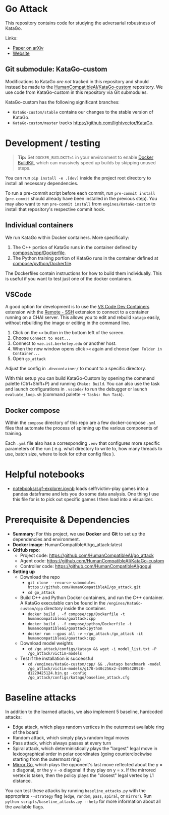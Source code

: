 # Go Attack

This repository contains code for studying the adversarial robustness of KataGo.

Links:
* [Paper on arXiv](https://arxiv.org/abs/2211.00241)
* [Website](https://goattack.alignmentfund.org/)

## Git submodule: KataGo-custom

Modifications to KataGo *are not* tracked in this repository and should instead be made to the [HumanCompatibleAI/KataGo-custom](https://github.com/HumanCompatibleAI/KataGo-custom) repository. We use code from KataGo-custom in this repository via Git submodules.

KataGo-custom has the following significant branches:

- `KataGo-custom/stable` contains our changes to the stable version of KataGo.
- `KataGo-custom/master` tracks https://github.com/lightvector/KataGo.

# Development / testing

> **Tip:** Set `DOCKER_BUILDKIT=1` in your environment to enable [Docker BuildKit](https://docs.docker.com/build/), which can massively speed up builds by skipping unused steps.

You can run `pip install -e .[dev]` inside the project root directory to install all necessary dependencies.

To run a pre-commit script before each commit, run `pre-commit install` (`pre-commit` should already have been installed in the previous step).
You may also want to run `pre-commit install` from `engines/KataGo-custom` to install that repository's respective commit hook.

## Individual containers

We run KataGo within Docker containers.
More specifically:
1. The C++ portion of KataGo runs in the container defined by [compose/cpp/Dockerfile](compose/cpp/Dockerfile).
2. The Python training portion of KataGo runs in the container defined at [compose/python/Dockerfile](compose/python/Dockerfile).

The Dockerfiles contain instructions for how to build them individually. This is useful if you want to test just one of the docker containers.

## VSCode

A good option for development is to use the [VS Code Dev Containers](https://code.visualstudio.com/docs/remote/containers) extension with the [Remote - SSH](https://code.visualstudio.com/docs/remote/ssh) extension to connect to a container running on a CHAI server. This allows you to edit and rebuild `katago` easily, without rebuilding the image or editing in the command line.

1. Click on the `><` button in the bottom left of the screen.
2. Choose `Connect to Host...`
3. Connect to `vae.ist.berkeley.edu` or another host.
4. When the new window opens click `><` again and choose `Open Folder in Container...`
5. Open `go_attack`

Adjust the config in `.devcontainer/` to mount to a specific directory.

With this setup you can build KataGo-Custom by opening the command palette (Ctrl+Shift+P) and running `CMake: Build`. You can also use the task and launch configurations in `.vscode/` to run the debugger or launch `evaluate_loop.sh` (command palette -> `Tasks: Run Task`).

## Docker compose

Within the `compose` directory of this repo are a few docker-compose `.yml` files
that automate the process of spinning up the various components of training.

Each `.yml` file also has a corresponding `.env` that configures more specific
parameters of the run (
    e.g. what directory to write to,
    how many threads to use,
    batch size,
    where to look for other config files
).

# Helpful notebooks

- [notebooks/sgf-explorer.ipynb](notebooks/sgf-explorer.ipynb) loads self/victim-play games into a pandas dataframe and lets you do some data analysis. One thing I use this file for is to pick out specific games I then load into a visualizer.

# Prerequisite & Dependencies

- **Summary**: For this project, we use **Docker** and **Git** to set up the dependencies and environment.
- **Docker image**: HumanCompatibleAI/go_attack:latest
- **GitHub repo**:
    - Project code: https://github.com/HumanCompatibleAI/go_attack
    - Agent code: https://github.com/HumanCompatibleAI/KataGo-custom
    - Controller code: https://github.com/HumanCompatibleAI/gogui
- **Setting up**
    - Download the repo
        - `git clone --recurse-submodules https://github.com/HumanCompatibleAI/go_attack.git`
        - `cd go_attack`
    - Build C++ and Python Docker containers, and run the C++ container. A KataGo executable can be found in the `/engines/KataGo-custom/cpp` directory inside the container.
        - `docker build . -f compose/cpp/Dockerfile -t humancompatibleai/goattack:cpp`
        - `docker build . -f compose/python/Dockerfile -t humancompatibleai/goattack:python`
        - `docker run --gpus all -v ~/go_attack:/go_attack -it humancompatibleai/goattack:cpp`
    - Download model weights
        - `cd /go_attack/configs/katago && wget -i model_list.txt -P /go_attack/victim-models`
    - Test if the installation is successful
        - `cd /engines/KataGo-custom/cpp/ && ./katago benchmark -model /go_attack/victim-models/g170-b40c256x2-s5095420928-d1229425124.bin.gz -config /go_attack/configs/katago/baseline_attack.cfg`

# Baseline attacks

In addition to the learned attacks, we also implement 5 baseline, hardcoded attacks:
- Edge attack, which plays random vertices in the outermost available ring of the board
- Random attack, which simply plays random legal moves
- Pass attack, which always passes at every turn
- Spiral attack, which deterministically plays the "largest" legal move in lexicographical order in polar coordinates (going counterclockwise starting from the outermost ring)
- [Mirror Go](https://en.wikipedia.org/wiki/Mirror_Go), which plays the opponent's last move reflected about the y = x diagonal, or the y = -x diagonal if they play on y = x. If the mirrored vertex is taken, then the policy plays the "closest" legal vertex by L1 distance.

You can test these attacks by running `baseline_attacks.py` with the appropriate `--strategy` flag (`edge`, `random`, `pass`, `spiral`, or `mirror`). Run `python scripts/baseline_attacks.py --help` for more information about all the available flags.
